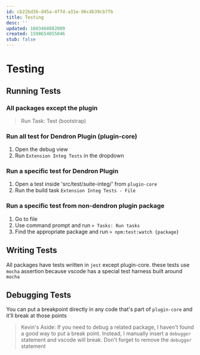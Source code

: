 ```yaml
---
id: cb22bd36-d45a-4ffd-a31e-96c4b39cb7fb
title: Testing
desc: ''
updated: 1603468882089
created: 1598654055046
stub: false
---
```


# Testing

## Running Tests

### All packages except the plugin

> Run Task: Test (bootstrap)

### Run all test for Dendron Plugin (plugin-core)

1. Open the debug view
1. Run `Extension Integ Tests` in the dropdown

### Run a specific test for Dendron Plugin 
1. Open a test inside 'src/test/suite-integ/' from `plugin-core`
1. Run the build task `Extension Integ Tests - File` 

### Run a specific test from non-dendron plugin package

1. Go to file
2. Use command prompt and run `> Tasks: Run tasks`
2. Find the appropriate package and run `> npm:test:watch {package}`


## Writing Tests

All packages have tests written in `jest` except plugin-core. these tests use `mocha` assertion because vscode has a special test harness built around `mocha`  

## Debugging Tests

You can put a breakpoint directly in any code that's part of `plugin-core` and it'll break at those points

> Kevin's Aside: If you need to debug a related package, I haven't found a good way to put a break point. Instead, I manually insert a `debugger` statement and vscode will break. Don't forget to remove the `debugger` statement 